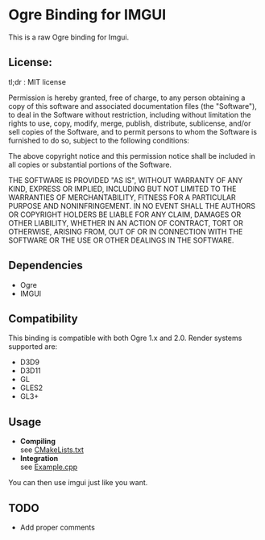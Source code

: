 # Ogre Binding for IMGUI #

This is a raw Ogre binding for Imgui.

## License: ##

tl;dr : MIT license

Permission is hereby granted, free of charge, to any person obtaining a copy
of this software and associated documentation files (the "Software"), to deal
in the Software without restriction, including without limitation the rights
to use, copy, modify, merge, publish, distribute, sublicense, and/or sell
copies of the Software, and to permit persons to whom the Software is
furnished to do so, subject to the following conditions:

The above copyright notice and this permission notice shall be included in
all copies or substantial portions of the Software.

THE SOFTWARE IS PROVIDED "AS IS", WITHOUT WARRANTY OF ANY KIND, EXPRESS OR
IMPLIED, INCLUDING BUT NOT LIMITED TO THE WARRANTIES OF MERCHANTABILITY,
FITNESS FOR A PARTICULAR PURPOSE AND NONINFRINGEMENT. IN NO EVENT SHALL THE
AUTHORS OR COPYRIGHT HOLDERS BE LIABLE FOR ANY CLAIM, DAMAGES OR OTHER
LIABILITY, WHETHER IN AN ACTION OF CONTRACT, TORT OR OTHERWISE, ARISING FROM,
OUT OF OR IN CONNECTION WITH THE SOFTWARE OR THE USE OR OTHER DEALINGS IN
THE SOFTWARE.

## Dependencies ##

* Ogre
* IMGUI

## Compatibility ##

This binding is compatible with both Ogre 1.x and 2.0.
Render systems supported are:

* D3D9
* D3D11
* GL
* GLES2
* GL3+

## Usage ##

* **Compiling**  
  see [CMakeLists.txt](CMakeLists.txt)
* **Integration**  
  see [Example.cpp](BBTanks.cpp)

You can then use imgui just like you want.

## TODO ##

* Add proper comments